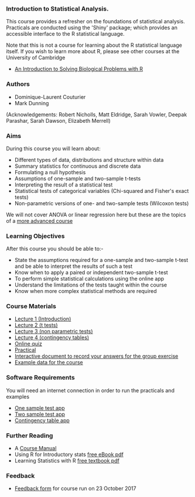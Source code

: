 ### Introduction to Statistical Analysis.

This course provides a refresher on the foundations of statistical analysis. Practicals are conducted using the 'Shiny' package; which provides an accessible interface to the R statistical language.

Note that this is not a course for learning about the R statistical language itself. If you wish to learn more about R, please see other courses at the University of Cambridge

- [An Introduction to Solving Biological Problems with R](http://cambiotraining.github.io/r-intro/)

### Authors

- Dominique-Laurent Couturier
- Mark Dunning

(Acknowledgements: Robert Nicholls, Matt Eldridge, Sarah Vowler, Deepak Parashar, Sarah Dawson, Elizabeth Merrell)

### Aims

During this course you will learn about:

- Different types of data, distributions and structure within data
- Summary statistics for continuous and discrete data
- Formulating a null hypothesis
- Assumptions of one-sample and two-sample t-tests
- Interpreting the result of a statistical test
- Statistical tests of categorical variables (Chi-squared and Fisher's exact tests)
- Non-parametric versions of one- and two-sample tests (Wilcoxon tests)

We will not cover ANOVA or linear regression here but these are the topics of a [more advanced course](https://bioinformatics-core-shared-training.github.io/linear-models-r)

### Learning Objectives

After this course you should be able to:-

- State the assumptions required for a one-sample and two-sample t-test and be able to interpret the results of such a test
- Know when to apply a paired or independent two-sample t-test
- To perform simple statistical calculations using the online app
- Understand the limitations of the tests taught within the course
- Know when more complex statistical methods are required

### Course Materials

- [Lecture 1 (Introduction)](http://sbc.shef.ac.uk/IntroductionToStats/lectures/1_intro#1)
- [Lecture 2 (t tests)](http://sbc.shef.ac.uk/IntroductionToStats/lectures/2_t_tests#1)
- [Lecture 3 (non parametric tests)](http://sbc.shef.ac.uk/IntroductionToStats/lectures/3_non_parametric)
- [Lecture 4 (contingency tables)](http://sbc.shef.ac.uk/IntroductionToStats/lectures/4_categorical#1)
- [Online quiz](https://docs.google.com/forms/d/e/1FAIpQLSdjJsxP9u5U0SGXAkTuQSsFecMrtfvf0m0GgWMKDq5bfLEYTA/viewform)
- [Practical](practical.html)
- [Interactive document to record your answers for the group exercise](https://public.etherpad-mozilla.org/p/2017-10-23-intro-to-stats)
- [Example data for the course](CourseData.zip)

### Software Requirements

You will need an internet connection in order to run the practicals and examples

- [One sample test app](https://markdunning.shinyapps.io/OneSampleTest/)
- [Two sample test app](https://markdunning.shinyapps.io/TwoSampleTest)
- [Contingency table app](https://markdunning.shinyapps.io/contingency-table)

### Further Reading

- A [Course Manual](manual.pdf)
- Using R for Introductory stats [free eBook pdf](http://cran.r-project.org/doc/contrib/Verzani-SimpleR.pdf)
- Learning Statistics with R [free textbook pdf](http://health.adelaide.edu.au/psychology/ccs/teaching/lsr/)

### Feedback

- [Feedback form](http://tinyurl.com/stats-feedback-oct2017) for course run on 23 October 2017

$$ $$
